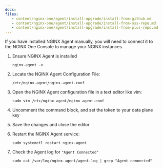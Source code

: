 ```yaml
---
docs:
files:
   - content/nginx-one/agent/install-upgrade/install-from-github.md
   - content/nginx-one/agent/install-upgrade/install-from-oss-repo.md
   - content/nginx-one/agent/install-upgrade/install-from-plus-repo.md
---
```


If you have installed NGINX Agent manually, you will need to connect it to the
NGINX One Console to manage your NGINX instances.

1. Ensure NGINX Agent is installed

   ```shell
   nginx-agent -v
   ```

1. Locate the NGINX Agent Configuration File:

   ```shell
   /etc/nginx-agent/nginx-agent.conf
   ```

1. Open the NGINX Agent configuration file in a text editor like vim:

   ```shell
   sudo vim /etc/nginx-agent/nginx-agent.conf
   ```

1. Uncomment the command block, and set the token to your data plane key
1. Save the changes and close the editor
1. Restart the NGINX Agent service:

   ```shell
   sudo systemctl restart nginx-agent
   ```

1. Check the Agent log for `"Agent Connected"`

   ```shell
   sudo cat /var/log/nginx-agent/agent.log | grep "Agent connected"
   ```